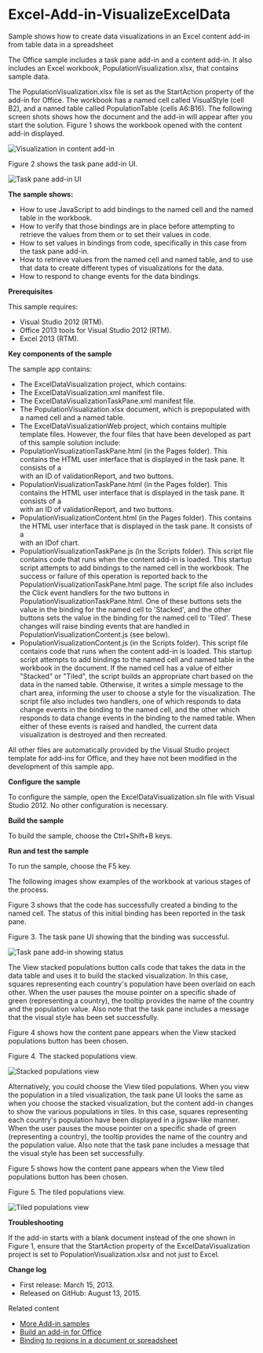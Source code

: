 # Excel-Add-in-VisualizeExcelData
Sample shows how to create data visualizations in an Excel content add-in from table data in a spreadsheet

The Office sample includes a task pane add-in and a content add-in. It also includes an Excel workbook, PopulationVisualization.xlsx, that contains sample data.

The PopulationVisualization.xlsx file is set as the StartAction property of the add-in for Office. The workbook has a named cell called VisualStyle (cell B2), and a named table called PopulationTable (cells A6:B16). The following screen shots shows how the document and the add-in will appear after you start the solution. Figure 1 shows the workbook opened with the content add-in displayed.

![Visualization in content add-in](/description/CG_XLDataVis_fig01.gif "Figure 1. The content add-in displaying the visualization.")

Figure 2 shows the task pane add-in UI.

![Task pane add-in UI](/description/CG_XLDataVis_fig02.gif "Figure 2. The task pane add-in with two buttons that control the view.")


**The sample shows:**

* How to use JavaScript to add bindings to the named cell and the named table in the workbook.
* How to verify that those bindings are in place before attempting to retrieve the values from them or to set their values in code.
* How to set values in bindings from code, specifically in this case from the task pane add-in.
* How to retrieve values from the named cell and named table, and to use that data to create different types of visualizations for the data.
* How to respond to change events for the data bindings.


**Prerequisites**

This sample requires:

* Visual Studio 2012 (RTM).
* Office 2013 tools for Visual Studio 2012 (RTM).
* Excel 2013 (RTM).

**Key components of the sample**

The sample app contains:

* The ExcelDataVisualization project, which contains:
* The ExcelDataVisualization.xml manifest file.
* The ExcelDataVisualizationTaskPane.xml manifest file.
* The PopulationVisualization.xlsx document, which is prepopulated with a named cell and a named table.
* The ExcelDataVisualizationWeb project, which contains multiple template files. However, the four files that have been developed as part of this sample solution include:
* PopulationVisualizationTaskPane.html (in the Pages folder). This contains the HTML user interface that is displayed in the task pane. It consists of a <div> with an ID of validationReport, and two buttons.
* PopulationVisualizationTaskPane.html (in the Pages folder). This contains the HTML user interface that is displayed in the task pane. It consists of a <div> with an ID of validationReport, and two buttons.
* PopulationVisualizationContent.html (in the Pages folder). This contains the HTML user interface that is displayed in the task pane. It consists of a <div> with an IDof chart.
* PopulationVisualizationTaskPane.js (in the Scripts folder). This script file contains code that runs when the content add-in is loaded. This startup script attempts to add bindings to the named cell in the workbook. The success or failure of this operation is reported back to the PopulationVisualizationTaskPane.html page. The script file also includes the Click event handlers for the two buttons in PopulationVisualizationTaskPane.html. One of these buttons sets the value in the binding for the named cell to 'Stacked', and the other buttons sets the value in the binding for the named cell to 'Tiled'. These changes will raise binding events that are handled in PopulationVisualizationContent.js (see below).
* PopulationVisualizationContent.js (in the Scripts folder). This script file contains code that runs when the content add-in is loaded. This startup script attempts to add bindings to the named cell and named table in the workbook in the document. If the named cell has a value of either "Stacked" or "Tiled", the script builds an appropriate chart based on the data in the named table. Otherwise, it writes a simple message to the chart area, informing the user to choose a style for the visualization. The script file also includes two handlers, one of which responds to data change events in the binding to the named cell, and the other which responds to data change events in the binding to the named table. When either of these events is raised and handled, the current data visualization is destroyed and then recreated.

All other files are automatically provided by the Visual Studio project template for add-ins for Office, and they have not been modified in the development of this sample app.

**Configure the sample**

To configure the sample, open the ExcelDataVisualization.sln file with Visual Studio 2012. No other configuration is necessary.

**Build the sample**

To build the sample, choose the Ctrl+Shift+B keys.

**Run and test the sample**

To run the sample, choose the F5 key.

The following images show examples of the workbook at various stages of the process.

Figure 3 shows that the code has successfully created a binding to the named cell. The status of this initial binding has been reported in the task pane.

Figure 3. The task pane UI showing that the binding was successful.

![Task pane add-in showing status](/description/CG_XLDataVis_fig03.gif "Figure 3. The status bar in the task pane add-in showing a success message.")

The View stacked populations button calls code that takes the data in the data table and uses it to build the stacked visualization. In this case, squares representing each country's population have been overlaid on each other. When the user pauses the mouse pointer on a specific shade of green (representing a country), the tooltip provides the name of the country and the population value. Also note that the task pane includes a message that the visual style has been set successfully.

Figure 4 shows how the content pane appears when the View stacked populations button has been chosen.

Figure 4. The stacked populations view.

![Stacked populations view](/description/CG_XLDataVis_fig04.gif "Figure 4. The stacked populations view with a callout showing the population of the USA.")

Alternatively, you could choose the View tiled populations. When you view the population in a tiled visualization, the task pane UI looks the same as when you choose the stacked visualization, but the content add-in changes to show the various populations in tiles. In this case, squares representing each country's population have been displayed in a jigsaw-like manner. When the user pauses the mouse pointer on a specific shade of green (representing a country), the tooltip provides the name of the country and the population value. Also note that the task pane includes a message that the visual style has been set successfully.

Figure 5 shows how the content pane appears when the View tiled populations button has been chosen.

Figure 5. The tiled populations view.

![Tiled populations view](/description/CG_XLDataVis_fig05.gif "Figure 4. The tiled populations view with a callout showing the population of the USA.")

<a name="troubleshooting"></a>
**Troubleshooting**

If the add-in starts with a blank document instead of the one shown in Figure 1, ensure that the StartAction property of the ExcelDataVisualization project is set to PopulationVisualization.xlsx and not just to Excel.

**Change log**


* First release: March 15, 2013.
* Released on GitHub: August 13, 2015.

Related content


* [More Add-in samples](https://github.com/OfficeDev?utf8=%E2%9C%93&query=-Add-in)
* [Build an add-in for Office](http://msdn.microsoft.com/en-us/library/jj220060.aspx)
* [Binding to regions in a document or spreadsheet](http://msdn.microsoft.com/en-us/library/fp123511.aspx)

